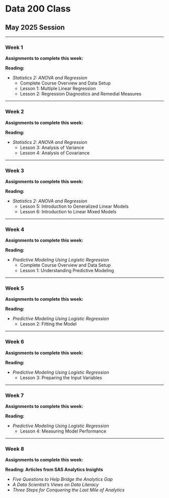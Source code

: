 # Data 200 Class

## May 2025 Session

---

### Week 1
**Assignments to complete this week:**

**Reading:**
- *Statistics 2: ANOVA and Regression*
  - Complete Course Overview and Data Setup  
  - Lesson 1: Multiple Linear Regression  
  - Lesson 2: Regression Diagnostics and Remedial Measures

---

### Week 2
**Assignments to complete this week:**

**Reading:**
- *Statistics 2: ANOVA and Regression*
  - Lesson 3: Analysis of Variance  
  - Lesson 4: Analysis of Covariance

---

### Week 3
**Assignments to complete this week:**

**Reading:**
- *Statistics 2: ANOVA and Regression*
  - Lesson 5: Introduction to Generalized Linear Models  
  - Lesson 6: Introduction to Linear Mixed Models

---

### Week 4
**Assignments to complete this week:**

**Reading:**
- *Predictive Modeling Using Logistic Regression*
  - Complete Course Overview and Data Setup  
  - Lesson 1: Understanding Predictive Modeling

---

### Week 5
**Assignments to complete this week:**

**Reading:**
- *Predictive Modeling Using Logistic Regression*
  - Lesson 2: Fitting the Model

---

### Week 6
**Assignments to complete this week:**

**Reading:**
- *Predictive Modeling Using Logistic Regression*
  - Lesson 3: Preparing the Input Variables

---

### Week 7
**Assignments to complete this week:**

**Reading:**
- *Predictive Modeling Using Logistic Regression*
  - Lesson 4: Measuring Model Performance

---

### Week 8
**Assignments to complete this week:**

**Reading: Articles from SAS Analytics Insights**
- *Five Questions to Help Bridge the Analytics Gap*  
- *A Data Scientist’s Views on Data Literacy*  
- *Three Steps for Conquering the Last Mile of Analytics*
